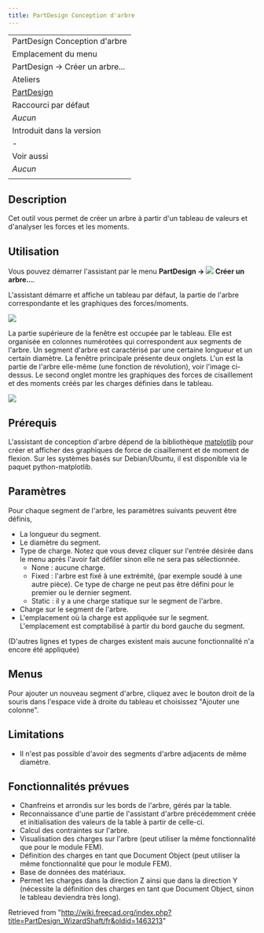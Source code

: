 ```yaml
---
title: PartDesign Conception d'arbre
---
```

|  |
| --- |
| PartDesign Conception d'arbre |
| Emplacement du menu |
| PartDesign → Créer un arbre... |
| Ateliers |
| [PartDesign](/PartDesign_Workbench/fr "PartDesign Workbench/fr") |
| Raccourci par défaut |
| *Aucun* |
| Introduit dans la version |
| - |
| Voir aussi |
| *Aucun* |
|  |

## Description

Cet outil vous permet de créer un arbre à partir d'un tableau de valeurs et d'analyser les forces et les moments.

## Utilisation

Vous pouvez démarrer l'assistant par le menu **PartDesign → ![](/images/PartDesign_WizardShaft.svg) Créer un arbre...**.

L'assistant démarre et affiche un tableau par défaut, la partie de l'arbre correspondante et les graphiques des forces/moments.

![](/images/WizardShaft_Part.jpg)

La partie supérieure de la fenêtre est occupée par le tableau. Elle est organisée en colonnes numérotées qui correspondent aux segments de l'arbre. Un segment d'arbre est caractérisé par une certaine longueur et un certain diamètre. La fenêtre principale présente deux onglets. L'un est la partie de l'arbre elle-même (une fonction de révolution), voir l'image ci-dessus. Le second onglet montre les graphiques des forces de cisaillement et des moments créés par les charges définies dans le tableau.

![](/images/Shaftwizard1.jpg)

## Prérequis

L'assistant de conception d'arbre dépend de la bibliothèque [matplotlib](http://matplotlib.org/) pour créer et afficher des graphiques de force de cisaillement et de moment de flexion. Sur les systèmes basés sur Debian/Ubuntu, il est disponible via le paquet python-matplotlib.

## Paramètres

Pour chaque segment de l'arbre, les paramètres suivants peuvent être définis,

* La longueur du segment.
* Le diamètre du segment.
* Type de charge. Notez que vous devez cliquer sur l'entrée désirée dans le menu après l'avoir fait défiler sinon elle ne sera pas sélectionnée.
  + None : aucune charge.
  + Fixed : l'arbre est fixé à une extrémité, (par exemple soudé à une autre pièce). Ce type de charge ne peut pas être défini pour le premier ou le dernier segment.
  + Static : il y a une charge statique sur le segment de l'arbre.
* Charge sur le segment de l'arbre.
* L'emplacement où la charge est appliquée sur le segment. L'emplacement est comptabilisé à partir du bord gauche du segment.

(D'autres lignes et types de charges existent mais aucune fonctionnalité n'a encore été appliquée)

## Menus

Pour ajouter un nouveau segment d'arbre, cliquez avec le bouton droit de la souris dans l'espace vide à droite du tableau et choisissez "Ajouter une colonne".

## Limitations

* Il n'est pas possible d'avoir des segments d'arbre adjacents de même diamètre.

## Fonctionnalités prévues

* Chanfreins et arrondis sur les bords de l'arbre, gérés par la table.
* Reconnaissance d'une partie de l'assistant d'arbre précédemment créée et initialisation des valeurs de la table à partir de celle-ci.
* Calcul des contraintes sur l'arbre.
* Visualisation des charges sur l'arbre (peut utiliser la même fonctionnalité que pour le module FEM).
* Définition des charges en tant que Document Object (peut utiliser la même fonctionnalité que pour le module FEM).
* Base de données des matériaux.
* Permet les charges dans la direction Z ainsi que dans la direction Y (nécessite la définition des charges en tant que Document Object, sinon le tableau deviendra très long).

Retrieved from "<http://wiki.freecad.org/index.php?title=PartDesign_WizardShaft/fr&oldid=1463213>"